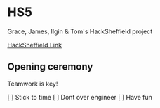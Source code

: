 # HS5
Grace, James, Ilgin & Tom's HackSheffield project

[HackSheffield Link](https://hacksheffield.co/)

## Opening ceremony 

Teamwork is key!

[ ] Stick to time
[ ] Dont over engineer
[ ] Have fun

